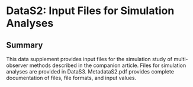 # DataS2: Input Files for Simulation Analyses
## Summary
This data supplement provides input files for the simulation study of multi-observer methods described in the companion article. Files for simulation analyses are provided in DataS3. MetadataS2.pdf provides complete documentation of files, file formats, and input values. 
